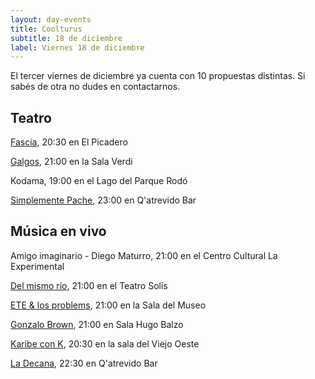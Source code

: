 ```yaml
---
layout: day-events
title: Coolturus
subtitle: 18 de diciembre
label: Viernes 18 de diciembre
---
```

El tercer viernes de diciembre ya cuenta con 10 propuestas distintas. Si sabés de otra no dudes en contactarnos.

## Teatro

[Fascia](https://www.instagram.com/stories/highlights/17888334871829618/), 20:30 en El Picadero

[Galgos](https://salaverdi.montevideo.gub.uy/teatro/temporada-2020-jorge-curi/galgos), 21:00 en la Sala Verdi

Kodama, 19:00 en el Lago del Parque Rodó

[Simplemente Pache](https://www.instagram.com/p/CICFHyrAi-z/), 23:00 en Q'atrevido Bar

## Música en vivo

Amigo imaginario - Diego Maturro, 21:00 en el Centro Cultural La Experimental

[Del mismo río](https://www.teatrosolis.org.uy/PROGRAMACION/Del-mismo-rio-uc1429), 21:00 en el Teatro Solís

[ETE & los problems](http://www.saladelmuseo.com.uy/shows/item/ete-los-problems.html), 21:00 en la Sala del Museo

[Gonzalo Brown](http://www.auditorio.com.uy/uc_2721_1.html), 21:00 en Sala Hugo Balzo

[Karibe con K](https://www.instagram.com/p/CI0sYb0AdL5/), 20:30 en la sala del Viejo Oeste

[La Decana](https://www.instagram.com/p/CIdycauAhWj/), 22:30 en Q'atrevido Bar